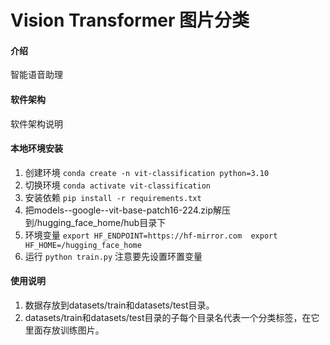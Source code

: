 # Vision Transformer 图片分类

#### 介绍
智能语音助理

#### 软件架构
软件架构说明


#### 本地环境安装

1. 创建环境  `conda create -n vit-classification python=3.10` 
2. 切换环境 `conda activate vit-classification`
3. 安装依赖 `pip install -r requirements.txt`
4. 把models--google--vit-base-patch16-224.zip解压到/hugging_face_home/hub目录下
5. 环境变量 `export HF_ENDPOINT=https://hf-mirror.com 
           export HF_HOME=/hugging_face_home`
6. 运行 `python train.py` 注意要先设置环置变量


#### 使用说明

1.  数据存放到datasets/train和datasets/test目录。
2.  datasets/train和datasets/test目录的子每个目录名代表一个分类标签，在它里面存放训练图片。






